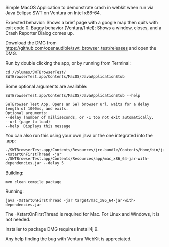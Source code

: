 Simple MacOS Application to demonstrate crash in webkit when run via Java Eclipse SWT on Ventura on Intel x86-64.



Expected behavior: Shows a brief page with a google map then quits with exit code 0.
Buggy behavior (Ventura/Intel): Shows a window, closes, and a Crash Reporter Dialog comes up.

Download the DMG from https://github.com/openaudible/swt_browser_test/releases and open the DMG. 

Run by double clicking the app, or by running from Terminal:

```
cd /Volumes/SWTBrowserTest/
SWTBrowserTest.app/Contents/MacOS/JavaApplicationStub
```

Some optional arguments are available:

```
SWTBrowserTest.app/Contents/MacOS/JavaApplicationStub --help

SWTBrowser Test App. Opens an SWT browser url, waits for a delay length of 1000ms, and exits.
Optional arguments:
--delay (number of milliseconds, or -1 too not exit automatically.
--url (page to load)
--help  Displays this message
```

You can also run this using your own java or the one integrated into the .app:
```
./SWTBrowserTest.app/Contents/Resources/jre.bundle/Contents/Home/bin/java -XstartOnFirstThread -jar ./SWTBrowserTest.app/Contents/Resources/app/mac_x86_64-jar-with-dependencies.jar --delay 5
```


Building:
```
mvn clean compile package
```
Running:
```
java -XstartOnFirstThread -jar target/mac_x86_64-jar-with-dependencies.jar
```

The -XstartOnFirstThread is required for Mac. For Linux and Windows, it is not needed.

Installer to package DMG requires Install4j 9.

Any help finding the bug with Ventura WebKit is appreciated.
